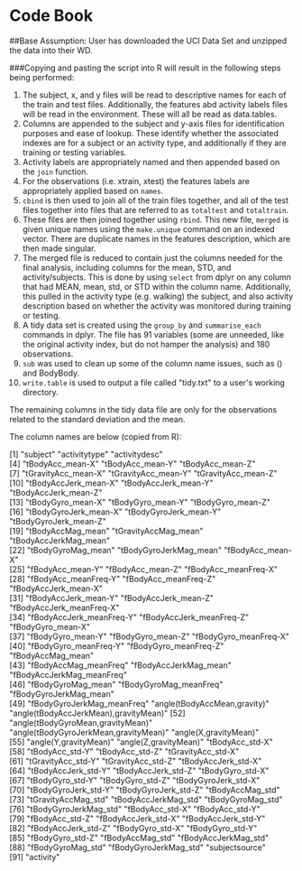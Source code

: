 # Code Book


##Base Assumption: User has downloaded the UCI Data Set and unzipped the data into their WD.

###Copying and pasting the script into R will result in the following steps being performed: 

1. The subject, x, and y files will be read to descriptive names for each of the train and test files. Additionally, the features abd activity labels files will be read in the environment. These will all be read as data.tables. 
2.  Columns are appended to the subject and y-axis files for identification purposes and ease of lookup. These identify whether the associated indexes are for a subject or an activity type, and additionally if they are training or testing variables. 
3.  Activity labels are appropriately named and then appended based on the ```join``` function. 
4.  For the observations (i.e. xtrain, xtest) the features labels are appropriately applied based on ```names```. 
5.  ```cbind``` is then used to join all of the train files together, and all of the test files together into files that are referred to as ```totaltest``` and ```totaltrain```. 
6.  These files are then joined together using ```rbind```. This new file, ```merged``` is given unique names using the ```make.unique``` command on an indexed vector. There are duplicate names in the features description, which are then made singular. 
7.  The merged file is reduced to contain just the columns needed for the final analysis, including columns for the mean, STD, and activity/subjects. This is done by using ```select``` from dplyr on any column that had MEAN, mean, std, or STD within the column name. Additionally, this pulled in the activity type (e.g. walking) the subject, and also activity description based on whether the activity was monitored during training or testing.
8.  A tidy data set is created using the ```group_by``` and ```summarise_each``` commands in dplyr. The file has 91 variables (some are unneeded, like the original activity index, but do not hamper the analysis) and 180 observations. 
9.  ```sub``` was used to clean up some of the column name issues, such as () and BodyBody. 
10.  ```write.table``` is used to output a file called "tidy.txt" to a user's working directory. 

The remaining columns in the tidy data file are only for the observations related to the standard deviation and the mean. 

The column names are below (copied from R): 

[1] "subject"                              "activitytype"                         "activitydesc"                        
 [4] "tBodyAcc_mean-X"                      "tBodyAcc_mean-Y"                      "tBodyAcc_mean-Z"                     
 [7] "tGravityAcc_mean-X"                   "tGravityAcc_mean-Y"                   "tGravityAcc_mean-Z"                  
[10] "tBodyAccJerk_mean-X"                  "tBodyAccJerk_mean-Y"                  "tBodyAccJerk_mean-Z"                 
[13] "tBodyGyro_mean-X"                     "tBodyGyro_mean-Y"                     "tBodyGyro_mean-Z"                    
[16] "tBodyGyroJerk_mean-X"                 "tBodyGyroJerk_mean-Y"                 "tBodyGyroJerk_mean-Z"                
[19] "tBodyAccMag_mean"                     "tGravityAccMag_mean"                  "tBodyAccJerkMag_mean"                
[22] "tBodyGyroMag_mean"                    "tBodyGyroJerkMag_mean"                "fBodyAcc_mean-X"                     
[25] "fBodyAcc_mean-Y"                      "fBodyAcc_mean-Z"                      "fBodyAcc_meanFreq-X"                 
[28] "fBodyAcc_meanFreq-Y"                  "fBodyAcc_meanFreq-Z"                  "fBodyAccJerk_mean-X"                 
[31] "fBodyAccJerk_mean-Y"                  "fBodyAccJerk_mean-Z"                  "fBodyAccJerk_meanFreq-X"             
[34] "fBodyAccJerk_meanFreq-Y"              "fBodyAccJerk_meanFreq-Z"              "fBodyGyro_mean-X"                    
[37] "fBodyGyro_mean-Y"                     "fBodyGyro_mean-Z"                     "fBodyGyro_meanFreq-X"                
[40] "fBodyGyro_meanFreq-Y"                 "fBodyGyro_meanFreq-Z"                 "fBodyAccMag_mean"                    
[43] "fBodyAccMag_meanFreq"                 "fBodyAccJerkMag_mean"                 "fBodyAccJerkMag_meanFreq"            
[46] "fBodyGyroMag_mean"                    "fBodyGyroMag_meanFreq"                "fBodyGyroJerkMag_mean"               
[49] "fBodyGyroJerkMag_meanFreq"            "angle(tBodyAccMean,gravity)"          "angle(tBodyAccJerkMean),gravityMean)"
[52] "angle(tBodyGyroMean,gravityMean)"     "angle(tBodyGyroJerkMean,gravityMean)" "angle(X,gravityMean)"                
[55] "angle(Y,gravityMean)"                 "angle(Z,gravityMean)"                 "tBodyAcc_std-X"                      
[58] "tBodyAcc_std-Y"                       "tBodyAcc_std-Z"                       "tGravityAcc_std-X"                   
[61] "tGravityAcc_std-Y"                    "tGravityAcc_std-Z"                    "tBodyAccJerk_std-X"                  
[64] "tBodyAccJerk_std-Y"                   "tBodyAccJerk_std-Z"                   "tBodyGyro_std-X"                     
[67] "tBodyGyro_std-Y"                      "tBodyGyro_std-Z"                      "tBodyGyroJerk_std-X"                 
[70] "tBodyGyroJerk_std-Y"                  "tBodyGyroJerk_std-Z"                  "tBodyAccMag_std"                     
[73] "tGravityAccMag_std"                   "tBodyAccJerkMag_std"                  "tBodyGyroMag_std"                    
[76] "tBodyGyroJerkMag_std"                 "fBodyAcc_std-X"                       "fBodyAcc_std-Y"                      
[79] "fBodyAcc_std-Z"                       "fBodyAccJerk_std-X"                   "fBodyAccJerk_std-Y"                  
[82] "fBodyAccJerk_std-Z"                   "fBodyGyro_std-X"                      "fBodyGyro_std-Y"                     
[85] "fBodyGyro_std-Z"                      "fBodyAccMag_std"                      "fBodyAccJerkMag_std"                 
[88] "fBodyGyroMag_std"                     "fBodyGyroJerkMag_std"                 "subjectsource"                       
[91] "activity"
